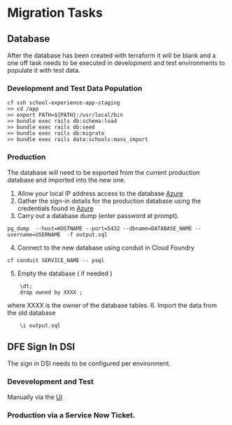 # Migration Tasks
## Database
After the database has been created with terraform it will be blank and a one off task needs to be executed in development and test environments to populate it with test data.
### Development and Test Data Population
```
cf ssh school-experience-app-staging
>> cd /app
>> export PATH=${PATH}:/usr/local/bin
>> bundle exec rails db:schema:load
>> bundle exec rails db:seed
>> bundle exec rails db:migrate
>> bundle exec rails data:schools:mass_import
```

### Production
The database will need to be exported from the current production database and imported into the new one.

1. Allow your local IP address access to the database [Azure](https://portal.azure.com/#blade/HubsExtension/BrowseResource/resourceType/Microsoft.DBforPostgreSQL%2Fservers)
2. Gather the sign-in details for the production database using the credentials found in [Azure](https://portal.azure.com/#blade/HubsExtension/BrowseResource/resourceType/Microsoft.Web%2Fsites)
3. Carry out a database dump (enter password at prompt). 
```
pg_dump  --host=HOSTNAME --port=5432 --dbname=DATABASE_NAME --username=USERNAME  -f output.sql
```
4. Connect to the new database using conduit in Cloud Foundry
```
cf conduit SERVICE_NAME -- psql
```
5. Empty the database ( if needed )
```
    \dt;
    drop owned by XXXX ;
```
where XXXX is the owner of the database tables.
6. Import the data from the old database
```
    \i output.sql
```

## DFE Sign In DSI
The sign in DSI needs to be configured per environment.
### Devevelopment and Test 
Manually via the [UI](https://pp-manage.signin.education.gov.uk/)

### Production via a Service Now Ticket.
